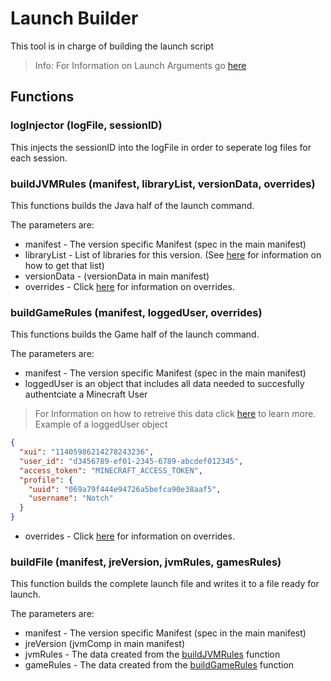 # Launch Builder

This tool is in charge of building the launch script

> Info: For Information on Launch Arguments go [here](https://wiki.vg/Launching_the_game#Arguments)

## Functions

### logInjector (logFile, sessionID)

This injects the sessionID into the logFile in order to seperate log files for each session.

### buildJVMRules (manifest, libraryList, versionData, overrides)

This functions builds the Java half of the launch command.

The parameters are:

- manifest - The version specific Manifest (spec in the main manifest)
- libraryList - List of libraries for this version. (See [here](/engine/controllers/library#getlibraries-librarydata-versiondata-manifestid) for information on how to get that list)
- versionData - (versionData in main manifest)
- overrides - Click [here](/engine/controllers/library#getlibraries-librarydata-versiondata-manifestid) for information on overrides.

### buildGameRules (manifest, loggedUser, overrides)

This functions builds the Game half of the launch command.

The parameters are:

- manifest - The version specific Manifest (spec in the main manifest)
- loggedUser is an object that includes all data needed to succesfully authentciate a Minecraft User

> For Information on how to retreive this data click [here]() to learn more.
> Example of a loggedUser object

```json
{
  "xui": "11405986214278243236",
  "user_id": "d3456789-ef01-2345-6789-abcdef012345",
  "access_token": "MINECRAFT_ACCESS_TOKEN",
  "profile": {
    "uuid": "069a79f444e94726a5befca90e38aaf5",
    "username": "Notch"
  }
}
```
- overrides - Click [here](/engine/controllers/library#getlibraries-librarydata-versiondata-manifestid) for information on overrides.

### buildFile (manifest, jreVersion, jvmRules, gamesRules)

This function builds the complete launch file and writes it to a file ready for launch.

The parameters are:

- manifest - The version specific Manifest (spec in the main manifest)
- jreVersion (jvmComp in main manifest)
- jvmRules - The data created from the [buildJVMRules](/engine/tools/launch#buildjvmrules-manifest-librarylist-versiondata-overrides) function
- gameRules - The data created from the [buildGameRules](/engine/tools/launch#buildgamerules-manifest-loggeduser-overrides) function